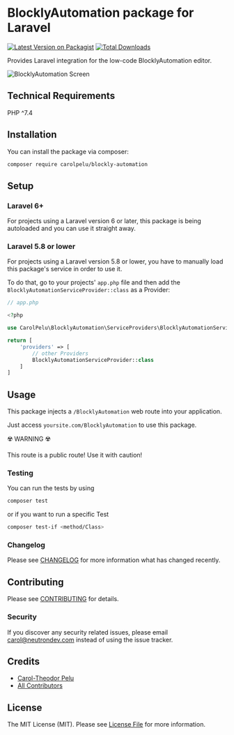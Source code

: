 # BlocklyAutomation package for Laravel

[![Latest Version on Packagist](https://img.shields.io/packagist/v/carolpelu/blockly-automation.svg?style=flat-square)](https://packagist.org/packages/carolpelu/blockly-automation)
[![Total Downloads](https://img.shields.io/packagist/dt/carolpelu/blockly-automation.svg?style=flat-square)](https://packagist.org/packages/carolpelu/blockly-automation)

Provides Laravel integration for the low-code BlocklyAutomation editor.

![BlocklyAutomation Screen](https://neutrondev.com/wp-content/uploads/2022/05/blockly-automation-carol-pelu-neutrondev-1.jpg)

## Technical Requirements

PHP ^7.4

## Installation

You can install the package via composer:

```bash
composer require carolpelu/blockly-automation
```

## Setup

### Laravel 6+

For projects using a Laravel version 6 or later, this package is being autoloaded and you can use it straight away.

### Laravel 5.8 or lower

For projects using a Laravel version 5.8 or lower, you have to manually load this package's service in order to use it.

To do that, go to your projects' `app.php` file and then add the `BlocklyAutomationServiceProvider::class` as a Provider:

```php
// app.php

<?php

use CarolPelu\BlocklyAutomation\ServiceProviders\BlocklyAutomationServiceProvider;

return [
    'providers' => [
        // other Providers
        BlocklyAutomationServiceProvider::class
    ]
]
```

## Usage

This package injects a `/BlocklyAutomation` web route into your application.

Just access `yoursite.com/BlocklyAutomation` to use this package.

☢️ WARNING ☢️

This route is a public route! Use it with caution!

### Testing

You can run the tests by using

```bash
composer test
```

or if you want to run a specific Test

```bash
composer test-if <method/Class>
```

### Changelog

Please see [CHANGELOG](CHANGELOG.md) for more information what has changed recently.

## Contributing

Please see [CONTRIBUTING](CONTRIBUTING.md) for details.

### Security

If you discover any security related issues, please email carol@neutrondev.com instead of using the issue tracker.

## Credits

- [Carol-Theodor Pelu](https://github.com/tynael)
- [All Contributors](../../contributors)

## License

The MIT License (MIT). Please see [License File](LICENSE.md) for more information.
